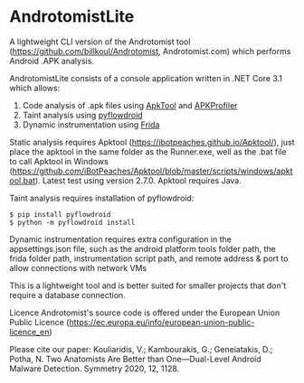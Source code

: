 # AndrotomistLite
A lightweight CLI version of the Androtomist tool (https://github.com/billkoul/Androtomist, Androtomist.com) which performs Android .APK analysis.

AndrotomistLite consists of a console application written in .NET Core 3.1 which allows:

1. Code analysis of .apk files using <a href="https://ibotpeaches.github.io/Apktool/">ApkTool</a> and <a href="https://github.com/Giannisgre/APKProfiler">APKProfiler</a><br>
2. Taint analysis using <a href="https://github.com/gvieralopez/pyFlowDroid">pyflowdroid</a><br>
3. Dynamic instrumentation using <a href="https://github.com/frida">Frida</a><br>

Static analysis requires Apktool (https://ibotpeaches.github.io/Apktool/), just place the apktool in the same folder as the Runner.exe, well as the .bat file to call Apktool in Windows (https://github.com/iBotPeaches/Apktool/blob/master/scripts/windows/apktool.bat). Latest test using version 2.7.0. Apktool requires Java. <br>

Taint analysis requires installation of pyflowdroid:<br>
```
$ pip install pyflowdroid
$ python -m pyflowdroid install
```

Dynamic instrumentation requires extra configuration in the appsettings.json file, such as the android platform tools folder path, the frida folder path, instrumentation script path, and remote address & port to allow connections with network VMs<br>

This is a lightweight tool and is better suited for smaller projects that don't require a database connection.

Licence
Androtomist's source code is offered under the European Union Public Licence (https://ec.europa.eu/info/european-union-public-licence_en)

Please cite our paper:
Kouliaridis, V.; Kambourakis, G.; Geneiatakis, D.; Potha, N. Two Anatomists Are Better than One—Dual-Level Android Malware Detection. Symmetry 2020, 12, 1128.
